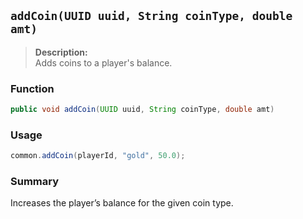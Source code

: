 ## `addCoin(UUID uuid, String coinType, double amt)`

> **Description:**  
Adds coins to a player's balance.

### Function
```java
public void addCoin(UUID uuid, String coinType, double amt)
```

### Usage
```java
common.addCoin(playerId, "gold", 50.0);
```

### Summary
Increases the player’s balance for the given coin type.
